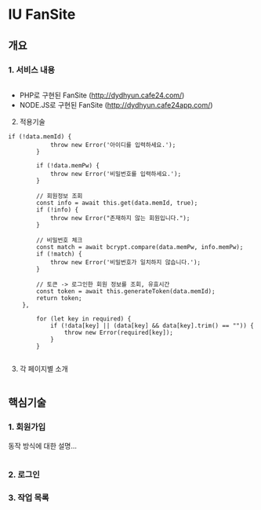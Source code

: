 # IU FanSite
## 개요
### 1. 서비스 내용 
```

```
* PHP로 구현된 FanSite (<http://dydhyun.cafe24.com/>)
* NODE.JS로 구현된 FanSite (<http://dydhyun.cafe24app.com/>)
2. 적용기술

```
if (!data.memId) {
			throw new Error('아이디를 입력하세요.');
		}
		
		if (!data.memPw) {
			throw new Error('비밀번호를 입력하세요.');
		}
		
		// 회원정보 조회
		const info = await this.get(data.memId, true);
		if (!info) {
			throw new Error("존재하지 않는 회원입니다.");
		}
		
		// 비밀번호 체크 
		const match = await bcrypt.compare(data.memPw, info.memPw);
		if (!match) {
			throw new Error('비밀번호가 일치하지 않습니다.');
		}
		
		// 토큰 -> 로그인한 회원 정보를 조회, 유효시간 
		const token = await this.generateToken(data.memId);
		return token;
	},
	
		for (let key in required) {
			if (!data[key] || (data[key] && data[key].trim() == "")) {
				throw new Error(required[key]);
			}
		}
		
```

3. 각 페이지별 소개

```

```
## 핵심기술
### 1. 회원가입
동작 방식에 대한 설명...
```

```
### 2. 로그인

### 3. 작업 목록
